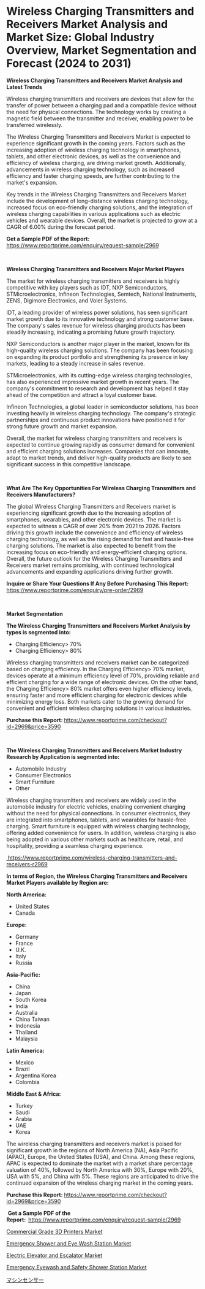 <p><h1>Wireless Charging Transmitters and Receivers Market Analysis and Market Size: Global Industry Overview, Market Segmentation and Forecast (2024 to 2031)</h1></p><p><strong>Wireless Charging Transmitters and Receivers Market Analysis and Latest Trends</strong></p>
<p><p>Wireless charging transmitters and receivers are devices that allow for the transfer of power between a charging pad and a compatible device without the need for physical connections. The technology works by creating a magnetic field between the transmitter and receiver, enabling power to be transferred wirelessly. </p><p>The Wireless Charging Transmitters and Receivers Market is expected to experience significant growth in the coming years. Factors such as the increasing adoption of wireless charging technology in smartphones, tablets, and other electronic devices, as well as the convenience and efficiency of wireless charging, are driving market growth. Additionally, advancements in wireless charging technology, such as increased efficiency and faster charging speeds, are further contributing to the market's expansion.</p><p>Key trends in the Wireless Charging Transmitters and Receivers Market include the development of long-distance wireless charging technology, increased focus on eco-friendly charging solutions, and the integration of wireless charging capabilities in various applications such as electric vehicles and wearable devices. Overall, the market is projected to grow at a CAGR of 6.00% during the forecast period.</p></p>
<p><strong>Get a Sample PDF of the Report:&nbsp;</strong> <a href="https://www.reportprime.com/enquiry/request-sample/2969">https://www.reportprime.com/enquiry/request-sample/2969</a></p>
<p>&nbsp;</p>
<p><strong>Wireless Charging Transmitters and Receivers Major Market Players</strong></p>
<p><p>The market for wireless charging transmitters and receivers is highly competitive with key players such as IDT, NXP Semiconductors, STMicroelectronics, Infineon Technologies, Semtech, National Instruments, ZENS, Digimore Electronics, and Voler Systems. </p><p>IDT, a leading provider of wireless power solutions, has seen significant market growth due to its innovative technology and strong customer base. The company's sales revenue for wireless charging products has been steadily increasing, indicating a promising future growth trajectory.</p><p>NXP Semiconductors is another major player in the market, known for its high-quality wireless charging solutions. The company has been focusing on expanding its product portfolio and strengthening its presence in key markets, leading to a steady increase in sales revenue.</p><p>STMicroelectronics, with its cutting-edge wireless charging technologies, has also experienced impressive market growth in recent years. The company's commitment to research and development has helped it stay ahead of the competition and attract a loyal customer base.</p><p>Infineon Technologies, a global leader in semiconductor solutions, has been investing heavily in wireless charging technology. The company's strategic partnerships and continuous product innovations have positioned it for strong future growth and market expansion.</p><p>Overall, the market for wireless charging transmitters and receivers is expected to continue growing rapidly as consumer demand for convenient and efficient charging solutions increases. Companies that can innovate, adapt to market trends, and deliver high-quality products are likely to see significant success in this competitive landscape.</p></p>
<p>&nbsp;</p>
<p><strong>What Are The Key Opportunities For Wireless Charging Transmitters and Receivers Manufacturers?</strong></p>
<p><p>The global Wireless Charging Transmitters and Receivers market is experiencing significant growth due to the increasing adoption of smartphones, wearables, and other electronic devices. The market is expected to witness a CAGR of over 20% from 2021 to 2026. Factors driving this growth include the convenience and efficiency of wireless charging technology, as well as the rising demand for fast and hassle-free charging solutions. The market is also expected to benefit from the increasing focus on eco-friendly and energy-efficient charging options. Overall, the future outlook for the Wireless Charging Transmitters and Receivers market remains promising, with continued technological advancements and expanding applications driving further growth.</p></p>
<p><strong>Inquire or Share Your Questions If Any Before Purchasing This Report:</strong> <a href="https://www.reportprime.com/enquiry/pre-order/2969">https://www.reportprime.com/enquiry/pre-order/2969</a></p>
<p>&nbsp;</p>
<p><strong>Market Segmentation</strong></p>
<p><strong>The Wireless Charging Transmitters and Receivers Market Analysis by types is segmented into:</strong></p>
<p><ul><li>Charging Efficiency> 70%</li><li>Charging Efficiency> 80%</li></ul></p>
<p><p>Wireless charging transmitters and receivers market can be categorized based on charging efficiency. In the Charging Efficiency> 70% market, devices operate at a minimum efficiency level of 70%, providing reliable and efficient charging for a wide range of electronic devices. On the other hand, the Charging Efficiency> 80% market offers even higher efficiency levels, ensuring faster and more efficient charging for electronic devices while minimizing energy loss. Both markets cater to the growing demand for convenient and efficient wireless charging solutions in various industries.</p></p>
<p><strong>Purchase this Report:&nbsp;</strong><a href="https://www.reportprime.com/checkout?id=2969&price=3590">https://www.reportprime.com/checkout?id=2969&price=3590</a></p>
<p>&nbsp;</p>
<p><strong>The Wireless Charging Transmitters and Receivers Market Industry Research by Application is segmented into:</strong></p>
<p><ul><li>Automobile Industry</li><li>Consumer Electronics</li><li>Smart Furniture</li><li>Other</li></ul></p>
<p><p>Wireless charging transmitters and receivers are widely used in the automobile industry for electric vehicles, enabling convenient charging without the need for physical connections. In consumer electronics, they are integrated into smartphones, tablets, and wearables for hassle-free charging. Smart furniture is equipped with wireless charging technology, offering added convenience for users. In addition, wireless charging is also being adopted in various other markets such as healthcare, retail, and hospitality, providing a seamless charging experience.</p></p>
<p><a href="https://www.reportprime.com/wireless-charging-transmitters-and-receivers-r2969">&nbsp;https://www.reportprime.com/wireless-charging-transmitters-and-receivers-r2969</a></p>
<p><strong>In terms of Region, the Wireless Charging Transmitters and Receivers Market Players available by Region are:</strong></p>
<p>
    <p> <strong> North America: </strong>
        <ul>
            <li>United States</li>
            <li>Canada</li>
        </ul>
        </p> 
    <p> <strong> Europe: </strong>
        <ul>
            <li>Germany</li>
            <li>France</li>
            <li>U.K.</li>
            <li>Italy</li>
            <li>Russia</li>
        </ul>
        </p> 
    <p> <strong> Asia-Pacific: </strong>
        <ul>
            <li>China</li>
            <li>Japan</li>
            <li>South Korea</li>
            <li>India</li>
            <li>Australia</li>
            <li>China Taiwan</li>
            <li>Indonesia</li>
            <li>Thailand</li>
            <li>Malaysia</li>
        </ul>
        </p> 
    <p> <strong> Latin America: </strong>
        <ul>
            <li>Mexico</li>
            <li>Brazil</li>
            <li>Argentina Korea</li>
            <li>Colombia</li>
        </ul>
        </p> 
    <p> <strong> Middle East & Africa: </strong>
        <ul>
            <li>Turkey</li>
            <li>Saudi</li>
            <li>Arabia</li>
            <li>UAE</li>
            <li>Korea</li>
        </ul>
    </p>
    </p>
<p><p>The wireless charging transmitters and receivers market is poised for significant growth in the regions of North America (NA), Asia Pacific (APAC), Europe, the United States (USA), and China. Among these regions, APAC is expected to dominate the market with a market share percentage valuation of 40%, followed by North America with 30%, Europe with 20%, USA with 5%, and China with 5%. These regions are anticipated to drive the continued expansion of the wireless charging market in the coming years.</p></p>
<p><strong>Purchase this Report: </strong><a href="https://www.reportprime.com/checkout?id=2969&price=3590">https://www.reportprime.com/checkout?id=2969&price=3590</a></p>
<p>&nbsp;<strong>Get a Sample PDF of the Report:&nbsp;&nbsp;</strong><a href="https://www.reportprime.com/enquiry/request-sample/2969">https://www.reportprime.com/enquiry/request-sample/2969</a></p>
<p><strong></strong></p>
<p><p><a href="https://www.linkedin.com/pulse/global-commercial-grade-3d-printers-market-size-amp-share-analysis-sb1he">Commercial Grade 3D Printers Market</a></p><p><a href="https://issuu.com/reportprime-2/docs/emergency-shower-and-eye-wash-station-market-size-">Emergency Shower and Eye Wash Station Market</a></p><p><a href="https://www.linkedin.com/pulse/electric-elevator-escalator-market-share-amp-analysis-growth-n5epc">Electric Elevator and Escalator Market</a></p><p><a href="https://issuu.com/reportprime-2/docs/emergency-eyewash-and-safety-shower-station-market">Emergency Eyewash and Safety Shower Station Market</a></p><p><a href="https://github.com/DwightHuels1/Market-Research-Report-List-2/blob/main/541268027765.md">マシンセンサー</a></p></p>